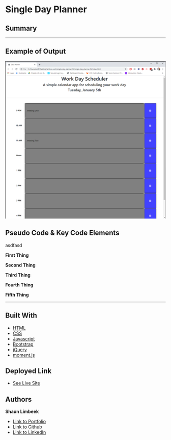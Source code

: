 # Single Day Planner

## Summary



<hr>

## Example of Output
![Picture of Website](./Assets/pic-of-site.png)

## Pseudo Code & Key Code Elements

asdfasd

**First Thing**



**Second Thing**



**Third Thing**




**Fourth Thing**



**Fifth Thing**

<hr>

## Built With

* [HTML](https://developer.mozilla.org/en-US/docs/Web/HTML)
* [CSS](https://developer.mozilla.org/en-US/docs/Web/CSS)
* [Javascript](https://developer.mozilla.org/en-us/docs/web/javascript)
* [Bootstrap](https://getbootstrap.com/)
* [jQuery](https://api.jquery.com/)
* [moment.js](https://momentjs.com/)

## Deployed Link

* [See Live Site](https://slimbeek6.github.io/single-day-planner-SL/)


## Authors

**Shaun Limbeek** 
- [Link to Portfolio](https://slimbeek6.github.io/SML_Portfolio/index.html)
- [Link to Github](https://github.com/slimbeek6/)
- [Link to LinkedIn](https://www.linkedin.com/in/shaun-limbeek/)